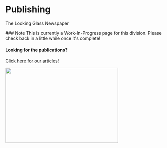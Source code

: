 <div id="title">
  <h1>Publishing</h1>
  <p>The Looking Glass Newspaper</p>
</div>
### Note
This is currently a Work-In-Progress page for this division. Please check back in a little while once it's complete!

#### Looking for the publications?
[Click here for our articles!](https://halcyonassembly.wordpress.com/)

<img style="vertical-align:middle" src="https://i.imgur.com/LqXyhDL.jpg" width="360" height="240" />
